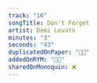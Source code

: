 ```yaml
---
track: "16"
songTitle: Don't Forget
artist: Demi Lovato
minutes: "3"
seconds: "43"
duplicatedOnPaper: "👍🏻"
addedOnRYM: "👍🏻"
sharedOnMonoquin: ❌
---
```

